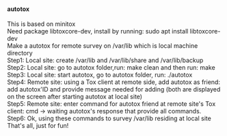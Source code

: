 #### autotox 
This is based on minitox <br />
Need package libtoxcore-dev, install by running: sudo apt install libtoxcore-dev <br />
Make a autotox for remote survey on /var/lib which is local machine directory <br />
Step1: Local site: create /var/lib and /var/lib/share and /var/lib/backup <br />
Step2: Local site: go to autotox folder,run: make clean and then run: make <br />
Step3: Local site: start autotox, go to autotox folder, run: ./autotox <br />
Step4: Remote site: using a Tox client at remote side, add autotox as friend: add autotox'ID and provide message needed for adding (both are displayed on the screen after starting autotox at local site) <br />
Step5: Remote site: enter command for autotox friend at remote site's Tox client: cmd -> waiting autotox's response that provide all commands. <br />
Step6: Ok, using these commands to survey /var/lib residing at local site <br />
That's all, just for fun!


